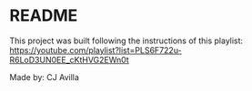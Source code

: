 # README

This project was built following the instructions of this playlist:
https://youtube.com/playlist?list=PLS6F722u-R6LoD3UN0EE_cKtHVG2EWn0t

Made by: CJ Avilla
